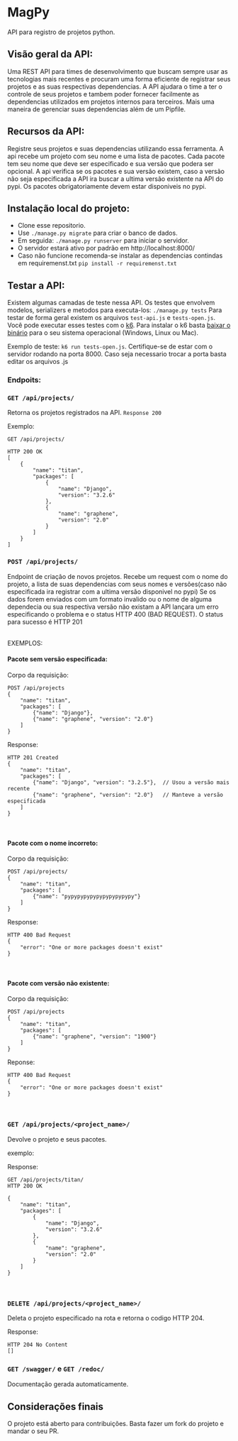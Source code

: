 # MagPy
API para registro de projetos python. 

## Visão geral da API:
Uma REST API para times de desenvolvimento que buscam sempre usar as tecnologias
mais recentes e procuram uma forma eficiente de registrar seus projetos e as suas
respectivas dependencias. A API ajudara o time a ter o controle de seus projetos e tambem poder fornecer facilmente as dependencias utilizados em projetos internos para terceiros.
Mais uma maneira de gerenciar suas dependencias além de um Pipfile.

## Recursos da API:
Registre seus projetos e suas dependencias utilizando essa ferramenta. A api recebe um projeto com seu nome e uma lista de pacotes. Cada pacote tem seu nome que deve ser especificado e sua versão que podera ser 
opcional. A api verifica se os pacotes e sua versão existem, caso a versão não seja especificada a API ira buscar a ultima versão existente na API do pypi. Os pacotes obrigatoriamente devem estar disponiveis
no pypi. 


## Instalação local do projeto:
- Clone esse repositorio.
- Use `./manage.py migrate` para criar o banco de dados.
- Em seguida: `./manage.py runserver` para iniciar o servidor.
- O servidor estará ativo por padrão em http://localhost:8000/
- Caso não funcione recomenda-se instalar as dependencias contindas 
em requiremenst.txt `pip install -r requiremenst.txt`


## Testar a API:
Existem algumas camadas de teste nessa API. Os testes que envolvem
modelos, serializers e metodos para executa-los: `./manage.py tests`
Para testar de forma geral existem os arquivos `test-api.js` e
`tests-open.js`. Você pode executar esses testes com o [k6](https://k6.io/). Para instalar o k6
basta [baixar o binário](https://github.com/loadimpact/k6/releases) para o seu
sistema operacional (Windows, Linux ou Mac).

Exemplo de teste: `k6 run tests-open.js`.
Certifique-se de estar com o servidor rodando na porta 8000.
Caso seja necessario trocar a porta basta editar os arquivos .js

### Endpoits:

### `GET /api/projects/`
Retorna os projetos registrados na API. `Response 200`

Exemplo:
```
GET /api/projects/

HTTP 200 OK
[
    {
        "name": "titan",
        "packages": [
            {
                "name": "Django",
                "version": "3.2.6"
            },
            {
                "name": "graphene",
                "version": "2.0"
            }
        ]
    }
]
```

### `POST /api/projects/`
Endpoint de criação de novos projetos. Recebe um request com o nome do
projeto, a lista de suas dependencias com seus nomes e 
versões(caso não especificada ira registrar com a ultima 
versão disponivel no pypi) Se os dados forem enviados com um 
formato invalido ou o nome de alguma dependecia ou sua respectiva 
versão não existam a API lançara um erro especificando o problema 
e o status HTTP 400 (BAD REQUEST). 
O status para sucesso é HTTP 201

<br>
EXEMPLOS:
<br>

#### Pacote sem versão especificada:

Corpo da requisição:

```
POST /api/projects
{
    "name": "titan",
    "packages": [
        {"name": "Django"},
        {"name": "graphene", "version": "2.0"}
    ]
}
```

Response:
```
HTTP 201 Created
{
    "name": "titan",
    "packages": [
        {"name": "Django", "version": "3.2.5"},  // Usou a versão mais recente
        {"name": "graphene", "version": "2.0"}   // Manteve a versão especificada
    ]
}
```
<br>

#### Pacote com o nome incorreto:

Corpo da requisição:
```
POST /api/projects/
{
    "name": "titan",
    "packages": [
        {"name": "pypypypypypypypypypypy"}
    ]
}
```
Response:
```
HTTP 400 Bad Request
{
    "error": "One or more packages doesn't exist"
}
```
<br>

#### Pacote com versão não existente:

Corpo da requisição:
```
POST /api/projects
{
    "name": "titan",
    "packages": [
        {"name": "graphene", "version": "1900"}
    ]
}
```
Reponse:
```
HTTP 400 Bad Request
{
    "error": "One or more packages doesn't exist"
}
```
<br>

### `GET /api/projects/<project_name>/`
Devolve o projeto e seus pacotes.

exemplo:
<br>

Response:
```
GET /api/projects/titan/
HTTP 200 OK

{
    "name": "titan",
    "packages": [
        {
            "name": "Django",
            "version": "3.2.6"
        },
        {
            "name": "graphene",
            "version": "2.0"
        }
    ]
}
```

<br>

### `DELETE /api/projects/<project_name>/`
Deleta o projeto especificado na rota e retorna o codigo HTTP 204.

Response:
```
HTTP 204 No Content
[]
```

### `GET /swagger/` e `GET /redoc/`
Documentação gerada automaticamente.

## Considerações finais
O projeto está aberto para contribuições. Basta
fazer um fork do projeto e mandar o seu PR.



